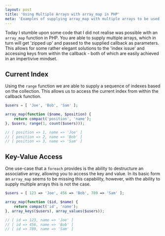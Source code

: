 ```yaml
---
layout: post
title: 'Using Multiple Arrays with array_map in PHP'
meta: 'Examples of supplying array_map with multiple arrays to be used within the callback'
---
```


Today I stumble upon some code that I did not realise was possible with an `array_map` function in PHP.
You are able to supply multiple arrays, which in turn will get 'zipped up' and passed to the supplied callback as parameters.
This allows for some rather elegant solutions to the 'index issue' and accessing keys from within the callback - both of which are easily achieved in an impertivive mindset.

<!--more-->

## Current Index

Using the `range` function we are able to supply a sequence of indexes based on the collection.
This allows us to access the current index from within the callback function.

```php
$users = [ 'Joe', 'Bob', 'Sam' ];

array_map(function ($name, $position) {
    return compact('position', 'name');
}, $users, range(1, count($users)));

// [ position => 1, name => 'Joe' ]
// [ position => 2, name => 'Bob' ]
// [ position => 3, name => 'Sam' ]
```

## Key-Value Access

One use-case that a `foreach` provides is the ability to destructure an associative array, allowing you to access the key and value.
In its basic form an `array_map` seems to be missing this capability, however, with the ability to supply multiple arrays this is not the case.

```php
$users = [ 123 => 'Joe', 456 => 'Bob', 789 => 'Sam' ];

array_map(function ($id, $name) {
    return compact('id', 'name');
}, array_keys($users), array_values($users));

// [ id => 123, name => 'Joe' ]
// [ id => 456, name => 'Bob' ]
// [ id => 789, name => 'Sam' ]
```
